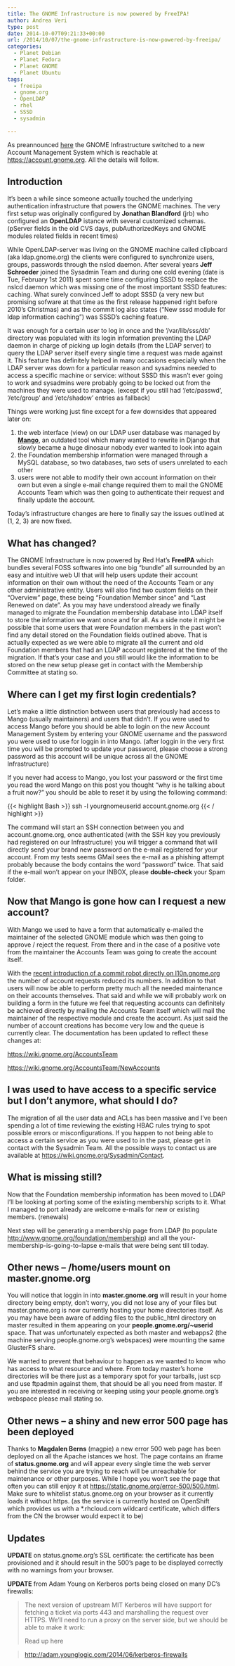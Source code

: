 ```yaml
---
title: The GNOME Infrastructure is now powered by FreeIPA!
author: Andrea Veri
type: post
date: 2014-10-07T09:21:33+00:00
url: /2014/10/07/the-gnome-infrastructure-is-now-powered-by-freeipa/
categories:
  - Planet Debian
  - Planet Fedora
  - Planet GNOME
  - Planet Ubuntu
tags:
  - freeipa
  - gnome.org
  - OpenLDAP
  - rhel
  - SSSD
  - sysadmin

---
```

As preannounced <a href="https://mail.gnome.org/archives/infrastructure-announce/2014-October/msg00000.html" target="_blank">here</a> the GNOME Infrastructure switched to a new Account Management System which is reachable at <a href="https://account.gnome.org" target="_blank">https://account.gnome.org</a>. All the details will follow.

## Introduction

It&#8217;s been a while since someone actually touched the underlying authentication infrastructure that powers the GNOME machines. The very first setup was originally configured by **Jonathan Blandford** (jrb) who configured an **OpenLDAP** istance with several customized schemas. (pServer fields in the old CVS days, pubAuthorizedKeys and GNOME modules related fields in recent times)

While OpenLDAP-server was living on the GNOME machine called clipboard (aka ldap.gnome.org) the clients were configured to synchronize users, groups, passwords through the nslcd daemon. After several years **Jeff Schroeder** joined the Sysadmin Team and during one cold evening (date is Tue, February 1st 2011) spent some time configuring SSSD to replace the nslcd daemon which was missing one of the most important SSSD features: caching. What surely convinced Jeff to adopt SSSD (a very new but promising sofware at that time as the first release happened right before 2010&#8217;s Christmas) and as the commit log also states (&#8220;New sssd module for ldap information caching&#8221;) was SSSD&#8217;s caching feature.

It was enough for a certain user to log in once and the &#8216;/var/lib/sss/db&#8217; directory was populated with its login information preventing the LDAP daemon in charge of picking up login details (from the LDAP server) to query the LDAP server itself every single time a request was made against it. This feature has definitely helped in many occasions especially when the LDAP server was down for a particular reason and sysadmins needed to access a specific machine or service: without SSSD this wasn&#8217;t ever going to work and sysadmins were probably going to be locked out from the machines they were used to manage. (except if you still had &#8216;/etc/passwd&#8217;, &#8216;/etc/group&#8217; and &#8216;/etc/shadow&#8217; entries as fallback)

Things were working just fine except for a few downsides that appeared later on:

  1. the web interface (view) on our LDAP user database was managed by <a href="https://wiki.gnome.org/Attic/Mango" target="_blank"><strong>Mango</strong></a>, an outdated tool which many wanted to rewrite in Django that slowly became a huge dinosaur nobody ever wanted to look into again
  2. the Foundation membership information were managed through a MySQL database, so two databases, two sets of users unrelated to each other
  3. users were not able to modify their own account information on their own but even a single e-mail change required them to mail the GNOME Accounts Team which was then going to authenticate their request and finally update the account.

Today&#8217;s infrastructure changes are here to finally say the issues outlined at (1, 2, 3) are now fixed.

## What has changed?

The GNOME Infrastructure is now powered by Red Hat&#8217;s **FreeIPA** which bundles several FOSS softwares into one big &#8220;bundle&#8221; all surrounded by an easy and intuitive web UI that will help users update their account information on their own without the need of the Accounts Team or any other administrative entity. Users will also find two custom fields on their &#8220;Overview&#8221; page, these being &#8220;Foundation Member since&#8221; and &#8220;Last Renewed on date&#8221;. As you may have understood already we finally managed to migrate the Foundation membership database into LDAP itself to store the information we want once and for all. As a side note it might be possible that some users that were Foundation members in the past won&#8217;t find any detail stored on the Foundation fields outlined above. That is actually expected as we were able to migrate all the current and old Foundation members that had an LDAP account registered at the time of the migration. If that&#8217;s your case and you still would like the information to be stored on the new setup please get in contact with the Membership Committee at stating so.

## Where can I get my first login credentials?

Let&#8217;s make a little distinction between users that previously had access to Mango (usually maintainers) and users that didn&#8217;t. If you were used to access Mango before you should be able to login on the new Account Management System by entering your GNOME username and the password you were used to use for loggin in into Mango. (after loggin in the very first time you will be prompted to update your password, please choose a strong password as this account will be unique across all the GNOME Infrastructure)

If you never had access to Mango, you lost your password or the first time you read the word Mango on this post you thought &#8220;why is he talking about a fruit now?&#8221; you should be able to reset it by using the following command:

{{< highlight Bash >}}
ssh -l yourgnomeuserid account.gnome.org
{{< / highlight >}}

The command will start an SSH connection between you and account.gnome.org, once authenticated (with the SSH key you previously had registered on our Infrastructure) you will trigger a command that will directly send your brand new password on the e-mail registered for your account. From my tests seems GMail sees the e-mail as a phishing attempt probably because the body contains the word &#8220;password&#8221; twice. That said if the e-mail won&#8217;t appear on your INBOX, please **double-check** your Spam folder.

## Now that Mango is gone how can I request a new account?

With Mango we used to have a form that automatically e-mailed the maintainer of the selected GNOME module which was then going to approve / reject the request. From there and in the case of a positive vote from the maintainer the Accounts Team was going to create the account itself.

With the <a href="https://mail.gnome.org/archives/gnome-i18n/2014-February/msg00000.html" target="_blank">recent introduction of a commit robot directly on l10n.gnome.org</a> the number of account requests reduced its numbers. In addition to that users will now be able to perform pretty much all the needed maintenance on their accounts themselves. That said and while we will probably work on building a form in the future we feel that requesting accounts can definitely be achieved directly by mailing the Accounts Team itself which will mail the maintainer of the respective module and create the account. As just said the number of account creations has become very low and the queue is currently clear. The documentation has been updated to reflect these changes at:

<a href="https://wiki.gnome.org/AccountsTeam" target="_blank">https://wiki.gnome.org/AccountsTeam</a>
  
<a href="https://wiki.gnome.org/AccountsTeam/NewAccounts" target="_blank">https://wiki.gnome.org/AccountsTeam/NewAccounts</a>

## I was used to have access to a specific service but I don&#8217;t anymore, what should I do?

The migration of all the user data and ACLs has been massive and I&#8217;ve been spending a lot of time reviewing the existing HBAC rules trying to spot possible errors or misconfigurations. If you happen to not being able to access a certain service as you were used to in the past, please get in contact with the Sysadmin Team. All the possible ways to contact us are available at <a href="https://wiki.gnome.org/Sysadmin/Contact" target="_blank">https://wiki.gnome.org/Sysadmin/Contact</a>.

## What is missing still?

Now that the Foundation membership information has been moved to LDAP I&#8217;ll be looking at porting some of the existing membership scripts to it. What I managed to port already are welcome e-mails for new or existing members. (renewals)

Next step will be generating a membership page from LDAP (to populate <a href="http://www.gnome.org/foundation/membership" target="_blank">http://www.gnome.org/foundation/membership</a>) and all the your-membership-is-going-to-lapse e-mails that were being sent till today.

## Other news &#8211; /home/users mount on master.gnome.org

You will notice that loggin in into **master.gnome.org** will result in your home directory being empty, don&#8217;t worry, you did not lose any of your files but master.gnome.org is now currently hosting your home directories itself. As you may have been aware of adding files to the public_html directory on master resulted in them appearing on your **people.gnome.org/~userid** space. That was unfortunately expected as both master and webapps2 (the machine serving people.gnome.org&#8217;s webspaces) were mounting the same GlusterFS share.

We wanted to prevent that behaviour to happen as we wanted to know who has access to what resource and where. From today master&#8217;s home directories will be there just as a temporary spot for your tarballs, just scp and use ftpadmin against them, that should be all you need from master. If you are interested in receiving or keeping using your people.gnome.org&#8217;s webspace please mail <a href="mailto:accounts@gnome.org" target="_blank"><accounts AT gnome DOT org></a> stating so.

## Other news &#8211; a shiny and new error 500 page has been deployed

Thanks to **Magdalen Berns** (magpie) a new error 500 web page has been deployed on all the Apache istances we host. The page contains an iframe of **status.gnome.org** and will appear every single time the web server behind the service you are trying to reach will be unreachable for maintenance or other purposes. While I hope you won&#8217;t see the page that often you can still enjoy it at <a href="https://static.gnome.org/error-500/500.html" target="_blank">https://static.gnome.org/error-500/500.html</a>. Make sure to whitelist status.gnome.org on your browser as it currently loads it without https. (as the service is currently hosted on OpenShift which provides us with a *.rhcloud.com wildcard certificate, which differs from the CN the browser would expect it to be)

## Updates

**UPDATE** on status.gnome.org&#8217;s SSL certificate: the certificate has been provisioned and it should result in the 500&#8217;s page to be displayed correctly with no warnings from your browser.

**UPDATE** from Adam Young on Kerberos ports being closed on many DC&#8217;s firewalls:

> The next version of upstream MIT Kerberos will have support for fetching a ticket via ports 443 and marshalling the request over HTTPS. We’ll need to run a proxy on the server side, but we should be able to make it work:
> 
> Read up here
  
> <a href="http://adam.younglogic.com/2014/06/kerberos-firewalls/" rel="nofollow">http://adam.younglogic.com/2014/06/kerberos-firewalls</a>
